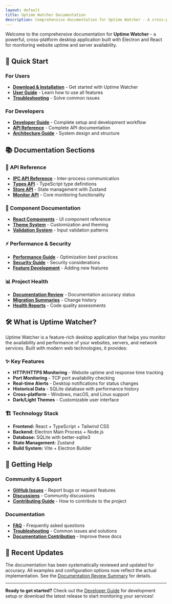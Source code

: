 ```yaml
---
layout: default
title: Uptime Watcher Documentation
description: Comprehensive documentation for Uptime Watcher - A cross-platform desktop application for monitoring website uptime and server availability
---
```


Welcome to the comprehensive documentation for **Uptime Watcher** - a powerful, cross-platform desktop application built with Electron and React for monitoring website uptime and server availability.

## 🚀 Quick Start

### For Users

- **[Download & Installation](https://github.com/Nick2bad4u/Uptime-Watcher/releases)** - Get started with Uptime Watcher
- **[User Guide](guides/FAQ.md)** - Learn how to use all features
- **[Troubleshooting](guides/Troubleshooting.md)** - Solve common issues

### For Developers

- **[Developer Guide](guides/Developer-Guide.md)** - Complete setup and development workflow
- **[API Reference](api/)** - Complete API documentation
- **[Architecture Guide](architecture/Project-Architecture-Guide.md)** - System design and structure

## 📚 Documentation Sections

### 🔧 API Reference

- **[IPC API Reference](guides/IPC-API-Reference.md)** - Inter-process communication
- **[Types API](api/types-api.md)** - TypeScript type definitions  
- **[Store API](api/store-api.md)** - State management with Zustand
- **[Monitor API](api/monitor-api.md)** - Core monitoring functionality

### 🎨 Component Documentation

- **[React Components](component-docs/)** - UI component reference
- **[Theme System](guides/Theme-Usage.md)** - Customization and theming
- **[Validation System](guides/Validator.md)** - Input validation patterns

### ⚡ Performance & Security

- **[Performance Guide](guides/Performance-Guide.md)** - Optimization best practices
- **[Security Guide](guides/Security-Guide.md)** - Security considerations
- **[Feature Development](guides/Feature-Development-Guide.md)** - Adding new features

### 📊 Project Health

- **[Documentation Review](Documentation-Review-Complete.md)** - Documentation accuracy status
- **[Migration Summaries](migration-summaries/)** - Change history
- **[Health Reports](health-reports/)** - Code quality assessments

## 🛠 What is Uptime Watcher?

Uptime Watcher is a feature-rich desktop application that helps you monitor the availability and performance of your websites, servers, and network services. Built with modern web technologies, it provides:

### ✨ Key Features

- **HTTP/HTTPS Monitoring** - Website uptime and response time tracking
- **Port Monitoring** - TCP port availability checking  
- **Real-time Alerts** - Desktop notifications for status changes
- **Historical Data** - SQLite database with performance history
- **Cross-platform** - Windows, macOS, and Linux support
- **Dark/Light Themes** - Customizable user interface

### 🏗 Technology Stack

- **Frontend:** React + TypeScript + Tailwind CSS
- **Backend:** Electron Main Process + Node.js
- **Database:** SQLite with better-sqlite3
- **State Management:** Zustand
- **Build System:** Vite + Electron Builder

## 📖 Getting Help

### Community & Support

- **[GitHub Issues](https://github.com/Nick2bad4u/Uptime-Watcher/issues)** - Report bugs or request features
- **[Discussions](https://github.com/Nick2bad4u/Uptime-Watcher/discussions)** - Community discussions
- **[Contributing Guide](https://github.com/Nick2bad4u/Uptime-Watcher/blob/main/CONTRIBUTING.md)** - How to contribute to the project

### Documentation

- **[FAQ](guides/FAQ.md)** - Frequently asked questions
- **[Troubleshooting](guides/Troubleshooting.md)** - Common issues and solutions
- **[Documentation Contribution](guides/Documentation-Contribution.md)** - Improve these docs

## 🔄 Recent Updates

The documentation has been systematically reviewed and updated for accuracy. All examples and configuration options now reflect the actual implementation. See the [Documentation Review Summary](Documentation-Review-Complete.md) for details.

---

**Ready to get started?** Check out the [Developer Guide](guides/Developer-Guide.md) for development setup or download the latest release to start monitoring your services!
